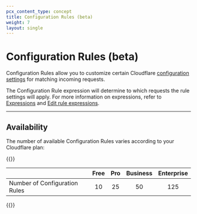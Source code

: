 ```yaml
---
pcx_content_type: concept
title: Configuration Rules (beta)
weight: 7
layout: single
---
```


# Configuration Rules (beta)

Configuration Rules allow you to customize certain Cloudflare [configuration settings](/rules/configuration-rules/settings/) for matching incoming requests.

The Configuration Rule expression will determine to which requests the rule settings will apply. For more information on expressions, refer to [Expressions](/ruleset-engine/rules-language/expressions/) and [Edit rule expressions](/firewall/cf-dashboard/edit-expressions/).

---

## Availability

The number of available Configuration Rules varies according to your Cloudflare plan:

{{<table-wrap>}}

|                               | Free | Pro | Business | Enterprise |
|-------------------------------|:----:|:---:|:--------:|:----------:|
| Number of Configuration Rules |  10  | 25  |    50    |    125     |

{{</table-wrap>}}
